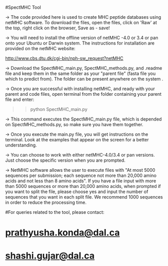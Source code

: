 #SpectMHC Tool

-> The code provided here is used to create MHC peptide databases using netMHC software.
To download the files, open the files, click on 'Raw' at the top, right click on the browser, Save as - save!

-> You will need to install the offline version of netMHC -4.0 or 3.4 or pan onto your Ubuntu or Darwin system. The instructions for installation are provided on the netMHC website:

http://www.cbs.dtu.dk/cgi-bin/nph-sw_request?netMHC

-> Download the SpectMHC_main.py, SpectMHC_methods.py, and .readme file and keep them in the same folder as your "parent file" (fasta file you which to predict from). The folder can be present anywhere on the system .

-> Once you are successful with installing netMHC, and ready with your parent and code files, open terminal from the folder containing your parent file and enter:

>>python SpectMHC_main.py

-> This command executes the SpectMHC_main.py file, which is depended on SpectMHC_methods.py, so make sure you have them together.

-> Once you execute the main.py file, you will get instructions on the terminal. Look at the examples that appear on the screen for a better understanding.

-> You can choose to work with either netMHC-4.0/3.4 or pan versions. Just choose the specific version when you are prompted.

-> NetMHC software allows the user to execute files with "At most 5000 sequences per submission; each sequence not more than 20,000 amino acids and not less than 8 amino acids". If you have a file input with more than 5000 sequences or more than 20,000 amino acids, when prompted if you want to split the file, please choose yes and input the number of sequences that you want in each split file. We recommend 1000 sequences in order to reduce the processing time.


#For queries related to the tool, please contact:
#    prathyusha.konda@dal.ca
#    shashi.gujar@dal.ca




